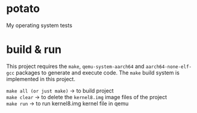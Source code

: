 # potato
My operating system tests

# build & run
This project requires the `make`, `qemu-system-aarch64` and `aarch64-none-elf-gcc` packages to generate and execute code. The `make` build system is implemented in this project.

`make all (or just make)` -> to build project</br>
`make clear` -> to delete the `kernel8.img` image files of the project</br>
`make run` -> to run kernel8.img kernel file in qemu